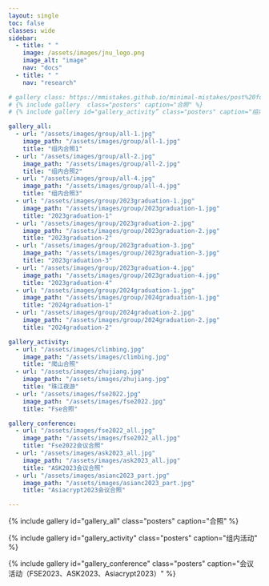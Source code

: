 ```yaml
---
layout: single
toc: false
classes: wide
sidebar:
  - title: " "
    image: /assets/images/jnu_logo.png
    image_alt: "image"
    nav: "docs"
  - title: " "
    nav: "research"

# gallery class: https://mmistakes.github.io/minimal-mistakes/post%20formats/post-gallery/
# {% include gallery  class="posters" caption="合照" %}
# {% include gallery id="gallery_activity” class="posters" caption="组内活动" %}

gallery_all:
  - url: "/assets/images/group/all-1.jpg"
    image_path: "/assets/images/group/all-1.jpg"
    title: "组内合照1"
  - url: "/assets/images/group/all-2.jpg"
    image_path: "/assets/images/group/all-2.jpg"
    title: "组内合照2"
  - url: "/assets/images/group/all-4.jpg"
    image_path: "/assets/images/group/all-4.jpg"
    title: "组内合照3"
  - url: "/assets/images/group/2023graduation-1.jpg"
    image_path: "/assets/images/group/2023graduation-1.jpg"
    title: "2023graduation-1"
  - url: "/assets/images/group/2023graduation-2.jpg"
    image_path: "/assets/images/group/2023graduation-2.jpg"
    title: "2023graduation-2"
  - url: "/assets/images/group/2023graduation-3.jpg"
    image_path: "/assets/images/group/2023graduation-3.jpg"
    title: "2023graduation-3"
  - url: "/assets/images/group/2023graduation-4.jpg"
    image_path: "/assets/images/group/2023graduation-4.jpg"
    title: "2023graduation-4"
  - url: "/assets/images/group/2024graduation-1.jpg"
    image_path: "/assets/images/group/2024graduation-1.jpg"
    title: "2024graduation-1"
  - url: "/assets/images/group/2024graduation-2.jpg"
    image_path: "/assets/images/group/2024graduation-2.jpg"
    title: "2024graduation-2"  

gallery_activity:
  - url: "/assets/images/climbing.jpg"
    image_path: "/assets/images/climbing.jpg"
    title: "爬山合照"
  - url: "/assets/images/zhujiang.jpg"
    image_path: "/assets/images/zhujiang.jpg"
    title: "珠江夜游"
  - url: "/assets/images/fse2022.jpg"
    image_path: "/assets/images/fse2022.jpg"
    title: "Fse合照"

gallery_conference:
  - url: "/assets/images/fse2022_all.jpg"
    image_path: "/assets/images/fse2022_all.jpg"
    title: "Fse2022会议合照"
  - url: "/assets/images/ask2023_all.jpg"
    image_path: "/assets/images/ask2023_all.jpg"
    title: "ASK2023会议合照"
  - url: "/assets/images/asianc2023_part.jpg"
    image_path: "/assets/images/asianc2023_part.jpg"
    title: "Asiacrypt2023会议合照"

---
```



{% include gallery id="gallery_all" class="posters" caption="合照" %}

{% include gallery id="gallery_activity" class="posters" caption="组内活动" %}

{% include gallery id="gallery_conference" class="posters" caption="会议活动（FSE2023、ASK2023、Asiacrypt2023）" %}
